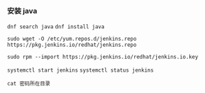 ### 安装 java
`dnf search java`
`dnf install java`

```
sudo wget -O /etc/yum.repos.d/jenkins.repo https://pkg.jenkins.io/redhat/jenkins.repo
```
```
sudo rpm --import https://pkg.jenkins.io/redhat/jenkins.io.key
```

`systemctl start jenkins`
`systemctl status jenkins`

`cat 密码所在目录`